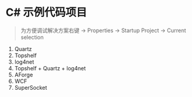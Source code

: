 # C# 示例代码项目

> 为方便调试解决方案右键 -> Properties -> Startup Project -> Current selection

1. Quartz
1. Topshelf
1. log4net
1. Topshelf + Quartz + log4net
1. AForge
1. WCF
1. SuperSocket
